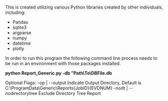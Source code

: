 This is created utilizing various Python libraries created by other individuals, including:
  - Pandas
  - sqlite3
  - argparse
  - numpy
  - datetime
  - plotly

In order to run this program the following command line process needs to be run in an environment with those packages installed.

**python Report_Generic.py -db "Path\To\DBFile.db**

Optional Flags:
  -op | --output                 Indicate Output Directory, Default is C:\ProgramData\Generic\Reports\{JobID}\{EVDNUM}
  -nodt | --nodirectorytree      Exclude Directory Tree Report
